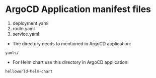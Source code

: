 # ArgoCD Application manifest files

1. deployment.yaml
2. route.yaml
3. service.yaml

- The directory needs to mentioned in ArgoCD application:
```
yamls/
```

- For Helm chart use this directory in ArgoCD application:
```
helloworld-helm-chart
```
